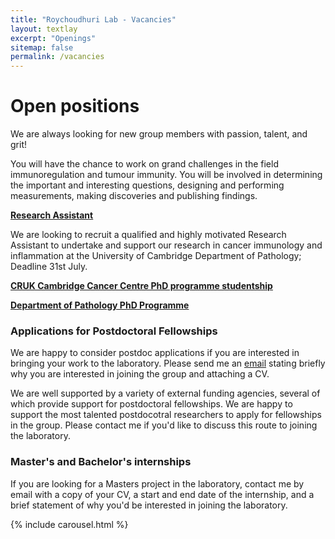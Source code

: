 ```yaml
---
title: "Roychoudhuri Lab - Vacancies"
layout: textlay
excerpt: "Openings"
sitemap: false
permalink: /vacancies
---
```


# Open positions

We are always looking for new group members with passion, talent, and grit!

You will have the chance to work on grand challenges in the field immunoregulation and tumour immunity. You will be involved in determining the important and interesting questions, designing and performing measurements, making discoveries and publishing findings.

**[Research Assistant](http://www.jobs.cam.ac.uk/job/26099/)**


We are looking to recruit a qualified and highly motivated Research Assistant to undertake and support our research in cancer immunology and inflammation at the University of Cambridge Department of Pathology; Deadline 31st July. 

**[CRUK Cambridge Cancer Centre PhD programme studentship](https://crukcambridgecentre.org.uk/research/programmes/cellular-and-molecular-biology)**

**[Department of Pathology PhD Programme](https://www.path.cam.ac.uk/graduate/fully-funded-studentships)**

### Applications for Postdoctoral Fellowships 
We are happy to consider postdoc applications if you are interested in bringing your work to the laboratory. Please send me an [email](mailto:rr257@cam.ac.uk) stating briefly why you are interested in joining the group and attaching a CV.

We are well supported by a variety of external funding agencies, several of which provide support for postdoctoral fellowships.  We are happy to support the most talented postdocotral researchers to apply for fellowships in the group. Please contact me if you'd like to discuss this route to joining the laboratory. 

### Master's and Bachelor's internships
If you are looking for a Masters project in the laboratory, contact me by email with a copy of your CV, a start and end date of the internship, and a brief statement of why you'd be interested in joining the laboratory.

<div style="width:80%; display: inline-block; float:none; vertical-align: top; clear: both;">
 {% include carousel.html %}
 </div>
